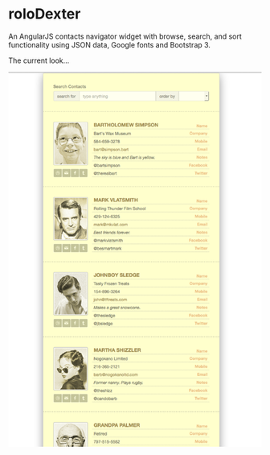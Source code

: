 # roloDexter
An AngularJS contacts navigator widget with browse, search, and sort functionality using JSON data, Google fonts and Bootstrap 3.

The current look...

![](/screenshots/current-screen.png)

